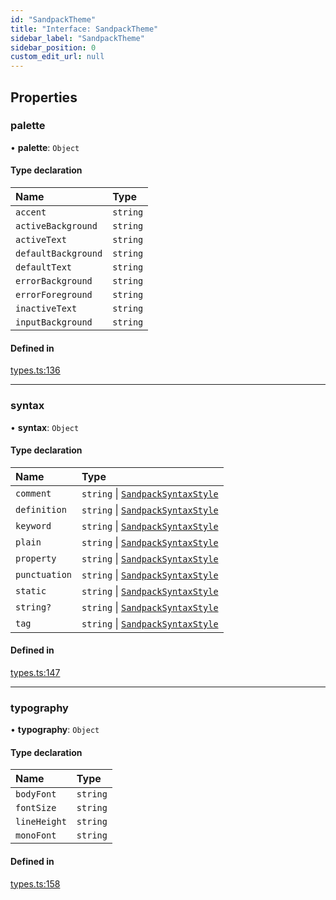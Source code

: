```yaml
---
id: "SandpackTheme"
title: "Interface: SandpackTheme"
sidebar_label: "SandpackTheme"
sidebar_position: 0
custom_edit_url: null
---
```


## Properties

### palette

• **palette**: `Object`

#### Type declaration

| Name | Type |
| :------ | :------ |
| `accent` | `string` |
| `activeBackground` | `string` |
| `activeText` | `string` |
| `defaultBackground` | `string` |
| `defaultText` | `string` |
| `errorBackground` | `string` |
| `errorForeground` | `string` |
| `inactiveText` | `string` |
| `inputBackground` | `string` |

#### Defined in

[types.ts:136](https://github.com/codesandbox/sandpack/blob/ce1032c/sandpack-react/src/types.ts#L136)

___

### syntax

• **syntax**: `Object`

#### Type declaration

| Name | Type |
| :------ | :------ |
| `comment` | `string` \| [`SandpackSyntaxStyle`](SandpackSyntaxStyle) |
| `definition` | `string` \| [`SandpackSyntaxStyle`](SandpackSyntaxStyle) |
| `keyword` | `string` \| [`SandpackSyntaxStyle`](SandpackSyntaxStyle) |
| `plain` | `string` \| [`SandpackSyntaxStyle`](SandpackSyntaxStyle) |
| `property` | `string` \| [`SandpackSyntaxStyle`](SandpackSyntaxStyle) |
| `punctuation` | `string` \| [`SandpackSyntaxStyle`](SandpackSyntaxStyle) |
| `static` | `string` \| [`SandpackSyntaxStyle`](SandpackSyntaxStyle) |
| `string?` | `string` \| [`SandpackSyntaxStyle`](SandpackSyntaxStyle) |
| `tag` | `string` \| [`SandpackSyntaxStyle`](SandpackSyntaxStyle) |

#### Defined in

[types.ts:147](https://github.com/codesandbox/sandpack/blob/ce1032c/sandpack-react/src/types.ts#L147)

___

### typography

• **typography**: `Object`

#### Type declaration

| Name | Type |
| :------ | :------ |
| `bodyFont` | `string` |
| `fontSize` | `string` |
| `lineHeight` | `string` |
| `monoFont` | `string` |

#### Defined in

[types.ts:158](https://github.com/codesandbox/sandpack/blob/ce1032c/sandpack-react/src/types.ts#L158)
